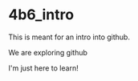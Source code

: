 # 4b6_intro
This is meant for an intro into github.

We are exploring github

I'm just here to learn!
